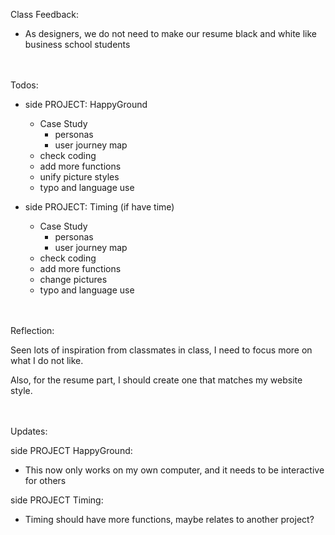 Class Feedback:

 - As designers, we do not need to make our resume black and white like business school students


<br><br>
Todos:

 - side PROJECT: HappyGround
	 - Case Study
		- personas
		- user journey map
	- check coding
	- add more functions
	- unify picture styles
	- typo and language use

- side PROJECT: Timing (if have time)
	- Case Study
		- personas
		- user journey map
	- check coding
	- add more functions
	- change pictures
	- typo and language use


<br><br>
Reflection:

Seen lots of inspiration from classmates in class, I need to focus more on what I do not like.

Also, for the resume part, I should create one that matches my website style.


<br><br>
Updates:

side PROJECT HappyGround:
 - This now only works on my own computer, and it needs to be interactive for others

side PROJECT Timing:
 - Timing should have more functions, maybe relates to another project?

